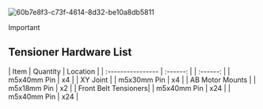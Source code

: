 
![60b7e8f3-c73f-4614-8d32-be10a8db5811](https://github.com/user-attachments/assets/9ddeeaf0-aaea-4312-a93d-bcf655bb390a)

>[!important]
> ## Tensioner Hardware List

 
| Item              | Quantity |   Location | 
| :---------------- | :------: | | :------: | 
| m5x40mm Pin       |   x4   | | XY Joint |
| m5x30mm Pin       |   x4   | | AB Motor Mounts |
| m5x18mm Pin       |   x2   | | Front Belt Tensioners| 
| m5x40mm Pin       |   x24   | 
| m5x40mm Pin       |   x24   | 





